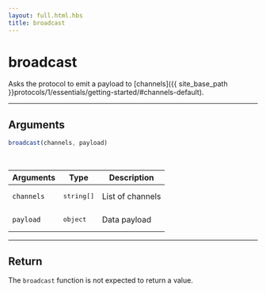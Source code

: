 ```yaml
---
layout: full.html.hbs
title: broadcast
---
```


# broadcast

Asks the protocol to emit a payload to [channels]({{ site_base_path }}protocols/1/essentials/getting-started/#channels-default).

---

## Arguments

```js
broadcast(channels, payload)
```

<br/>

| Arguments | Type | Description |
|-----------|------|-------------|
| `channels` | <pre>string[]</pre> | List of channels |
| `payload` | <pre>object</pre> | Data payload |

---

## Return

The `broadcast` function is not expected to return a value.
